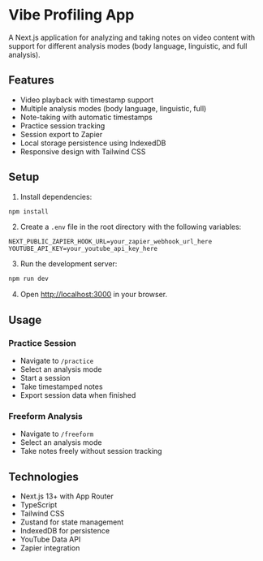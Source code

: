 # Vibe Profiling App

A Next.js application for analyzing and taking notes on video content with support for different analysis modes (body language, linguistic, and full analysis).

## Features

- Video playback with timestamp support
- Multiple analysis modes (body language, linguistic, full)
- Note-taking with automatic timestamps
- Practice session tracking
- Session export to Zapier
- Local storage persistence using IndexedDB
- Responsive design with Tailwind CSS

## Setup

1. Install dependencies:
```bash
npm install
```

2. Create a `.env` file in the root directory with the following variables:
```
NEXT_PUBLIC_ZAPIER_HOOK_URL=your_zapier_webhook_url_here
YOUTUBE_API_KEY=your_youtube_api_key_here
```

3. Run the development server:
```bash
npm run dev
```

4. Open [http://localhost:3000](http://localhost:3000) in your browser.

## Usage

### Practice Session
- Navigate to `/practice`
- Select an analysis mode
- Start a session
- Take timestamped notes
- Export session data when finished

### Freeform Analysis
- Navigate to `/freeform`
- Select an analysis mode
- Take notes freely without session tracking

## Technologies

- Next.js 13+ with App Router
- TypeScript
- Tailwind CSS
- Zustand for state management
- IndexedDB for persistence
- YouTube Data API
- Zapier integration 